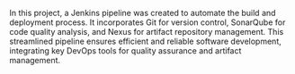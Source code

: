 In this project, a Jenkins pipeline was created to automate the build and deployment process. It incorporates Git for version control, SonarQube for code quality analysis, and Nexus for artifact repository management. This streamlined pipeline ensures efficient and reliable software development, integrating key DevOps tools for quality assurance and artifact management.
